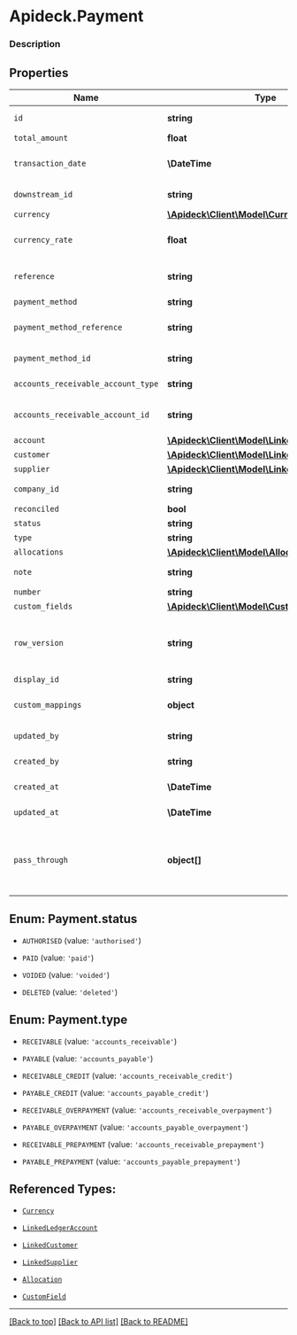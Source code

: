 # Apideck.Payment

### Description

## Properties
Name | Type | Description | Notes
------------ | ------------- | ------------- | -------------
`id` | **string** | Unique identifier representing the entity | 
`total_amount` | **float** | Amount of payment | 
`transaction_date` | **\DateTime** | Date transaction was entered - YYYY:MM::DDThh:mm:ss.sTZD | 
`downstream_id` | **string** | The third-party API ID of original entity | [optional] 
`currency` | [**\Apideck\Client\Model\Currency**](Currency.md) |  | [optional] 
`currency_rate` | **float** | Currency Exchange Rate at the time entity was recorded/generated. | [optional] 
`reference` | **string** | Optional payment reference message ie: Debit remittance detail. | [optional] 
`payment_method` | **string** | Payment method name | [optional] 
`payment_method_reference` | **string** | Optional reference message returned by payment method on processing | [optional] 
`payment_method_id` | **string** | Unique identifier for the payment method. | [optional] 
`accounts_receivable_account_type` | **string** | Type of accounts receivable account. | [optional] 
`accounts_receivable_account_id` | **string** | Unique identifier for the account to allocate payment to. | [optional] 
`account` | [**\Apideck\Client\Model\LinkedLedgerAccount**](LinkedLedgerAccount.md) |  | [optional] 
`customer` | [**\Apideck\Client\Model\LinkedCustomer**](LinkedCustomer.md) |  | [optional] 
`supplier` | [**\Apideck\Client\Model\LinkedSupplier**](LinkedSupplier.md) |  | [optional] 
`company_id` | **string** | The company or subsidiary id the transaction belongs to | [optional] 
`reconciled` | **bool** | Payment has been reconciled | [optional] 
`status` | **string** | Status of payment | [optional] 
`type` | **string** | Type of payment | [optional] 
`allocations` | [**\Apideck\Client\Model\Allocation[]**](Allocation.md) |  | [optional] 
`note` | **string** | Optional note to be associated with the payment. | [optional] 
`number` | **string** | Payment number. | [optional] 
`custom_fields` | [**\Apideck\Client\Model\CustomField[]**](CustomField.md) |  | [optional] 
`row_version` | **string** | A binary value used to detect updates to a object and prevent data conflicts. It is incremented each time an update is made to the object. | [optional] 
`display_id` | **string** | Payment id to be displayed. | [optional] 
`custom_mappings` | **object** | When custom mappings are configured on the resource, the result is included here. | [optional] 
`updated_by` | **string** | The user who last updated the object. | [optional] 
`created_by` | **string** | The user who created the object. | [optional] 
`created_at` | **\DateTime** | The date and time when the object was created. | [optional] 
`updated_at` | **\DateTime** | The date and time when the object was last updated. | [optional] 
`pass_through` | **object[]** | The pass_through property allows passing service-specific, custom data or structured modifications in request body when creating or updating resources. | [optional] 





<a name="STATUS"></a>
## Enum: Payment.status


* `AUTHORISED` (value: `'authorised'`)

* `PAID` (value: `'paid'`)

* `VOIDED` (value: `'voided'`)

* `DELETED` (value: `'deleted'`)




<a name="TYPE"></a>
## Enum: Payment.type


* `RECEIVABLE` (value: `'accounts_receivable'`)

* `PAYABLE` (value: `'accounts_payable'`)

* `RECEIVABLE_CREDIT` (value: `'accounts_receivable_credit'`)

* `PAYABLE_CREDIT` (value: `'accounts_payable_credit'`)

* `RECEIVABLE_OVERPAYMENT` (value: `'accounts_receivable_overpayment'`)

* `PAYABLE_OVERPAYMENT` (value: `'accounts_payable_overpayment'`)

* `RECEIVABLE_PREPAYMENT` (value: `'accounts_receivable_prepayment'`)

* `PAYABLE_PREPAYMENT` (value: `'accounts_payable_prepayment'`)




## Referenced Types:




* [`Currency`](Currency.md)







* [`LinkedLedgerAccount`](LinkedLedgerAccount.md)
* [`LinkedCustomer`](LinkedCustomer.md)
* [`LinkedSupplier`](LinkedSupplier.md)




* [`Allocation`](Allocation.md)


* [`CustomField`](CustomField.md)









---

[[Back to top]](#) [[Back to API list]](../../../../README.md#documentation-for-api-endpoints) [[Back to README]](../../../../README.md)


